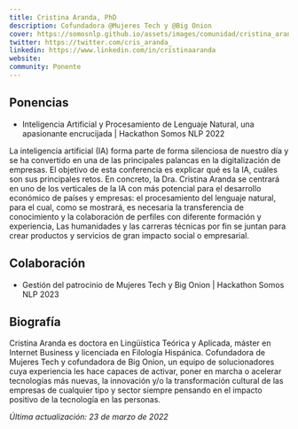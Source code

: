 ```yaml
---
title: Cristina Aranda, PhD
description: Cofundadora @Mujeres Tech y @Big Onion
cover: https://somosnlp.github.io/assets/images/comunidad/cristina_aranda.jpg
twitter: https://twitter.com/cris_aranda_
linkedin: https://www.linkedin.com/in/cristinaaranda
website: 
community: Ponente
---
```


## Ponencias

- Inteligencia Artificial y Procesamiento de Lenguaje Natural, una apasionante encrucijada | Hackathon Somos NLP 2022

<EventSummary
    description=""
    poster="https://somosnlp.github.io/assets/images/evento_23_03_encrucijada.png"
    video="https://www.youtube.com/embed/GX4l3WhOy4o"
    name="Cristina Aranda Gutiérrez"
    twitter="https://twitter.com/cris_aranda_"
    linkedin="https://www.linkedin.com/in/cristinaaranda"
    bio="Cristina Aranda es doctora en Lingüística Teórica y Aplicada, máster en Internet Business y licenciada en Filología Hispánica. Cofundadora de MujeresTech y  cofundadora de Big Onion, un equipo de solucionadores cuya experiencia les hace capaces de activar, poner en marcha o acelerar tecnologías más nuevas, la  innovación y/o la transformación cultural de las empresas de cualquier tipo y sector siempre pensando en el impacto positivo de la tecnología en las personas."
    hide_personal_info=True
/>

La inteligencia artificial (IA) forma parte de forma silenciosa de nuestro día y se ha convertido en una de las principales palancas en la digitalización de empresas. El objetivo de esta conferencia es explicar qué es la IA, cuáles son sus principales retos. En concreto, la Dra. Cristina Aranda se centrará en uno de los verticales de la IA con más potencial para el desarrollo económico de países y empresas: el procesamiento del lenguaje natural, para el cual, como se mostrará, es necesaria la transferencia de conocimiento y la colaboración de perfiles con diferente formación y experiencia, Las humanidades y las carreras técnicas por fin se juntan para crear productos y servicios de gran impacto social o empresarial.

## Colaboración

- Gestión del patrocinio de Mujeres Tech y Big Onion | Hackathon Somos NLP 2023

## Biografía

Cristina Aranda es doctora en Lingüística Teórica y Aplicada, máster en Internet Business y licenciada en Filología Hispánica. Cofundadora de Mujeres Tech y cofundadora de Big Onion, un equipo de solucionadores cuya experiencia les hace capaces de activar, poner en marcha o acelerar tecnologías más nuevas, la innovación y/o la transformación cultural de las empresas de cualquier tipo y sector siempre pensando en el impacto positivo de la tecnología en las personas.

*Última actualización: 23 de marzo de 2022*
